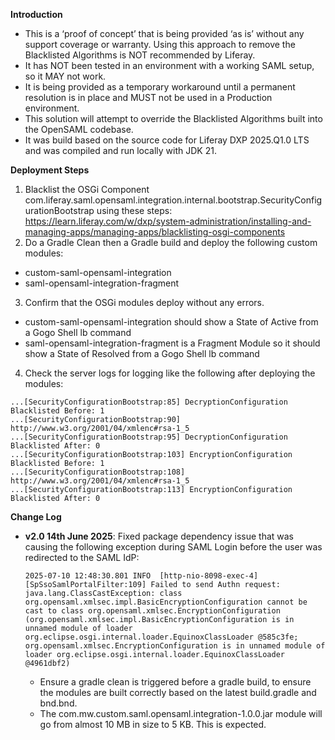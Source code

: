 **Introduction**
- This is a ‘proof of concept’ that is being provided ‘as is’ without any support coverage or warranty. Using this approach to remove the Blacklisted Algorithms is NOT recommended by Liferay.
- It has NOT been tested in an environment with a working SAML setup, so it MAY not work.
- It is being provided as a temporary workaround until a permanent resolution is in place and MUST not be used in a Production environment.
- This solution will attempt to override the Blacklisted Algorithms built into the OpenSAML codebase.
- It was build based on the source code for Liferay DXP 2025.Q1.0 LTS and was compiled and run locally with JDK 21.

**Deployment Steps**
1. Blacklist the OSGi Component com.liferay.saml.opensaml.integration.internal.bootstrap.SecurityConfigurationBootstrap using these steps: https://learn.liferay.com/w/dxp/system-administration/installing-and-managing-apps/managing-apps/blacklisting-osgi-components
2. Do a Gradle Clean then a Gradle build and deploy the following custom modules:
- custom-saml-opensaml-integration
- saml-opensaml-integration-fragment
3. Confirm that the OSGi modules deploy without any errors.
- custom-saml-opensaml-integration should show a State of Active from a Gogo Shell lb command 
- saml-opensaml-integration-fragment is a Fragment Module so it should show a State of Resolved from a Gogo Shell lb command 
4. Check the server logs for logging like the following after deploying the modules:
```
...[SecurityConfigurationBootstrap:85] DecryptionConfiguration Blacklisted Before: 1
...[SecurityConfigurationBootstrap:90] http://www.w3.org/2001/04/xmlenc#rsa-1_5
...[SecurityConfigurationBootstrap:95] DecryptionConfiguration Blacklisted After: 0
...[SecurityConfigurationBootstrap:103] EncryptionConfiguration Blacklisted Before: 1
...[SecurityConfigurationBootstrap:108] http://www.w3.org/2001/04/xmlenc#rsa-1_5
...[SecurityConfigurationBootstrap:113] EncryptionConfiguration Blacklisted After: 0
```

**Change Log**
- **v2.0 14th June 2025**: Fixed package dependency issue that was causing the following exception during SAML Login before the user was redirected to the SAML IdP:
  ```
  2025-07-10 12:48:30.801 INFO  [http-nio-8098-exec-4][SpSsoSamlPortalFilter:109] Failed to send Authn request: java.lang.ClassCastException: class org.opensaml.xmlsec.impl.BasicEncryptionConfiguration cannot be cast to class org.opensaml.xmlsec.EncryptionConfiguration (org.opensaml.xmlsec.impl.BasicEncryptionConfiguration is in unnamed module of loader org.eclipse.osgi.internal.loader.EquinoxClassLoader @585c3fe; org.opensaml.xmlsec.EncryptionConfiguration is in unnamed module of loader org.eclipse.osgi.internal.loader.EquinoxClassLoader @4961dbf2)
  ```
  - Ensure a gradle clean is triggered before a gradle build, to ensure the modules are built correctly based on the latest build.gradle and bnd.bnd.
  - The com.mw.custom.saml.opensaml.integration-1.0.0.jar module will go from almost 10 MB in size to 5 KB. This is expected.
